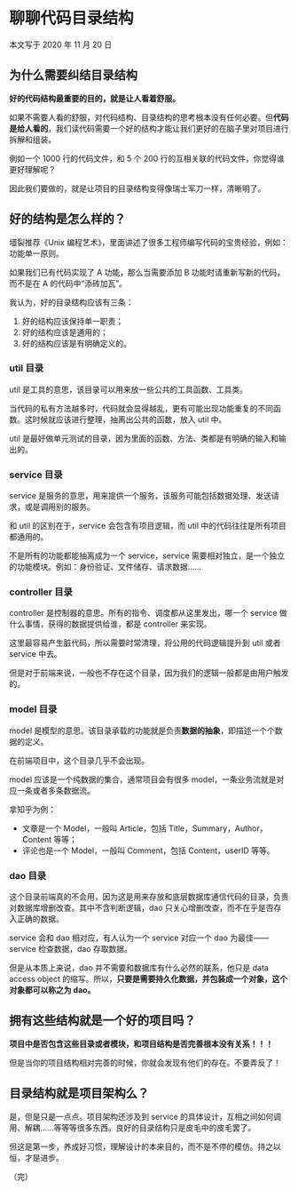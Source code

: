 # 聊聊代码目录结构

本文写于 2020 年 11 月 20 日

## 为什么需要纠结目录结构

**好的代码结构最重要的目的，就是让人看着舒服。**

如果不需要人看的舒服，对代码结构、目录结构的思考根本没有任何必要。但**代码是给人看的**，我们读代码需要一个好的结构才能让我们更好的在脑子里对项目进行拆解和组装。

例如一个 1000 行的代码文件，和 5 个 200 行的互相关联的代码文件，你觉得谁更好理解呢？

因此我们要做的，就是让项目的目录结构变得像瑞士军刀一样，清晰明了。

## 好的结构是怎么样的？

墙裂推荐《Unix 编程艺术》，里面讲述了很多工程师编写代码的宝贵经验，例如：功能单一原则。

如果我们已有代码实现了 A 功能，那么当需要添加 B 功能时请重新写新的代码，而不是在 A 的代码中“添砖加瓦”。

我认为，好的目录结构应该有三条：

1. 好的结构应该保持单一职责；
2. 好的结构应该是通用的；
3. 好的结构应该是有明确定义的。

### util 目录

util 是工具的意思，该目录可以用来放一些公共的工具函数、工具类。

当代码的私有方法越多时，代码就会显得越乱，更有可能出现功能重复的不同函数。这时候就应该进行整理，抽离出公共的函数，放入 util 中。

util 是最好做单元测试的目录，因为里面的函数、方法、类都是有明确的输入和输出的。

### service 目录

service 是服务的意思，用来提供一个服务，该服务可能包括数据处理、发送请求，或是调用别的服务。

和 util 的区别在于，service 会包含有项目逻辑，而 util 中的代码往往是所有项目都通用的。

不是所有的功能都能抽离成为一个 service，service 需要相对独立，是一个独立的功能模块。例如：身份验证、文件储存、请求数据……

### controller 目录

controller 是控制器的意思。所有的指令、调度都从这里发出，哪一个 service 做什么事情，获得的数据提供给谁，都是 controller 来实现。

这里最容易产生脏代码，所以需要时常清理，将公用的代码逻辑提升到 util 或者 service 中去。

但是对于前端来说，一般也不存在这个目录，因为我们的逻辑一般都是由用户触发的。

<!-- TODO: 前端的目录结构 -->

### model 目录

model 是模型的意思。该目录承载的功能就是负责**数据的抽象**，即描述一个个数据的定义。

在前端项目中，这个目录几乎不会出现。

model 应该是一个纯数据的集合，通常项目会有很多 model，一条业务流就是对应一条或者多条数据流。

拿知乎为例：

- 文章是一个 Model，一般叫 Article，包括 Title，Summary，Author，Content 等等；
- 评论也是一个 Model，一般叫 Comment，包括 Content，userID 等等。

### dao 目录

这个目录前端真的不会用，因为这是用来存放和底层数据库通信代码的目录，负责对数据库增删改查。其中不含判断逻辑，dao 只关心增删改查，而不在乎是否存入正确的数据。

service 会和 dao 相对应，有人认为一个 service 对应一个 dao 为最佳——service 检查数据，dao 存取数据。

但是从本质上来说，dao 并不需要和数据库有什么必然的联系，他只是 data access object 的缩写。所以，**只要是需要持久化数据，并包装成一个对象，这个对象都可以称之为 dao。**

## 拥有这些结构就是一个好的项目吗？

**项目中是否包含这些目录或者模块，和项目结构是否完善根本没有关系！！！**

但是当你的项目结构相对完善的时候，你就会发现有他们的存在。不要弄反了！

## 目录结构就是项目架构么？

是，但是只是一点点。项目架构还涉及到 service 的具体设计，互相之间如何调用、解耦……等等等很多东西。良好的目录结构只是皮毛中的皮毛罢了。

但这是第一步，养成好习惯，理解设计的本来目的，而不是不停的模仿。持之以恒，才是进步。

（完）
